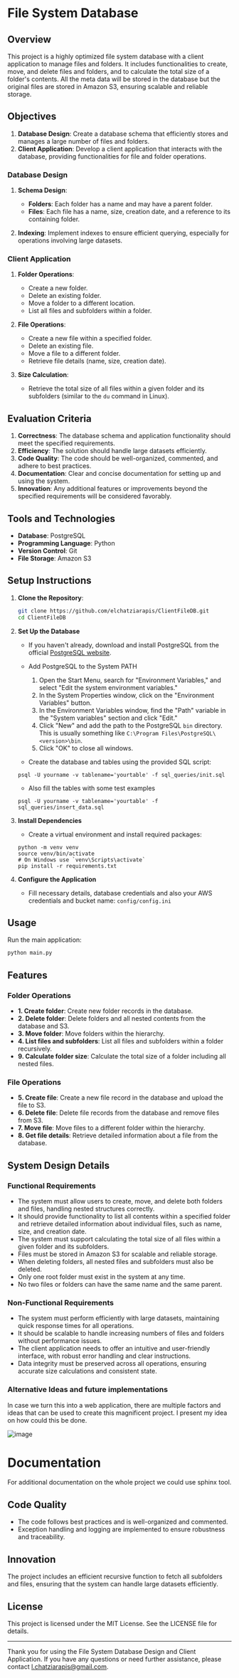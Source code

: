 ﻿# File System Database

## Overview
This project is a highly optimized file system database with a client application to manage files and folders. It includes functionalities to create, move, and delete files and folders, and to calculate the total size of a folder's contents. All the meta data will be stored in the database but the original files are stored in Amazon S3, ensuring scalable and reliable storage.

## Objectives

1. **Database Design**: Create a database schema that efficiently stores and manages a large number of files and folders.
2. **Client Application**: Develop a client application that interacts with the database, providing functionalities for file and folder operations.

### Database Design

1. **Schema Design**:
   - **Folders**: Each folder has a name and may have a parent folder.
   - **Files**: Each file has a name, size, creation date, and a reference to its containing folder.

2. **Indexing**: Implement indexes to ensure efficient querying, especially for operations involving large datasets.

### Client Application

1. **Folder Operations**:
   - Create a new folder.
   - Delete an existing folder.
   - Move a folder to a different location.
   - List all files and subfolders within a folder.

2. **File Operations**:
   - Create a new file within a specified folder.
   - Delete an existing file.
   - Move a file to a different folder.
   - Retrieve file details (name, size, creation date).

3. **Size Calculation**:
   - Retrieve the total size of all files within a given folder and its subfolders (similar to the `du` command in Linux).

## Evaluation Criteria

1. **Correctness**: The database schema and application functionality should meet the specified requirements.
2. **Efficiency**: The solution should handle large datasets efficiently.
3. **Code Quality**: The code should be well-organized, commented, and adhere to best practices.
4. **Documentation**: Clear and concise documentation for setting up and using the system.
5. **Innovation**: Any additional features or improvements beyond the specified requirements will be considered favorably.


## Tools and Technologies

- **Database**: PostgreSQL
- **Programming Language**: Python
- **Version Control**: Git
- **File Storage**: Amazon S3

## Setup Instructions

1. **Clone the Repository**:
   ```sh
   git clone https://github.com/elchatziarapis/ClientFileDB.git
   cd ClientFileDB
   ```

2. **Set Up the Database**
    - If you haven't already, download and install PostgreSQL from the official [PostgreSQL website](https://www.postgresql.org/download/).

    -  Add PostgreSQL to the System PATH
        1. Open the Start Menu, search for "Environment Variables," and select "Edit the system environment variables."
        2. In the System Properties window, click on the "Environment Variables" button.
        3. In the Environment Variables window, find the "Path" variable in the "System variables" section and click "Edit."
        4. Click "New" and add the path to the PostgreSQL `bin` directory. This is usually something like `C:\Program Files\PostgreSQL\<version>\bin`.
        5. Click "OK" to close all windows.

    - Create the database and tables using the provided SQL script:
    ```
    psql -U yourname -v tablename='yourtable' -f sql_queries/init.sql
    ```
    - Also fill the tables with some test examples
    ```
    psql -U yourname -v tablename='yourtable' -f sql_queries/insert_data.sql
    ```

3. **Install Dependencies**
    - Create a virtual environment and install required packages:
    ```
    python -m venv venv 
    source venv/bin/activate  
    # On Windows use `venv\Scripts\activate`
    pip install -r requirements.txt
    ```
4. **Configure the Application**
    - Fill necessary details, database credentials and also your AWS credentials and bucket name:
    ``` config/config.ini ```

## Usage

Run the main application:

```sh
python main.py
```

## Features


### Folder Operations
- **1. Create folder**: Create new folder records in the database.
- **2. Delete folder**: Delete folders and all nested contents from the database and S3.
- **3. Move folder**: Move folders within the hierarchy.
- **4. List files and subfolders**: List all files and subfolders within a folder recursively.
- **9. Calculate folder size**: Calculate the total size of a folder including all nested files.


### File Operations
- **5. Create file**: Create a new file record in the database and upload the file to S3.
- **6. Delete file**: Delete file records from the database and remove files from S3.
- **7. Move file**: Move files to a different folder within the hierarchy.
- **8. Get file details**: Retrieve detailed information about a file from the database.


## System Design Details

### Functional Requirements

- The system must allow users to create, move, and delete both folders and files, handling nested structures correctly.
- It should provide functionality to list all contents within a specified folder and retrieve detailed information about individual files, such as name, size, and creation date.
- The system must support calculating the total size of all files within a given folder and its subfolders.
- Files must be stored in Amazon S3 for scalable and reliable storage.
- When deleting folders, all nested files and subfolders must also be deleted.
- Only one root folder must exist in the system at any time.
- No two files or folders can have the same name and the same parent.


### Non-Functional Requirements

- The system must perform efficiently with large datasets, maintaining quick response times for all operations.
- It should be scalable to handle increasing numbers of files and folders without performance issues.
- The client application needs to offer an intuitive and user-friendly interface, with robust error handling and clear instructions.
- Data integrity must be preserved across all operations, ensuring accurate size calculations and consistent state.

### Alternative Ideas and future implementations

In case we turn this into a web application, there are multiple factors and ideas that can be used to create this magnificent project. I present my idea on how could this be done.

![image](https://github.com/user-attachments/assets/6abeff5b-23de-4bed-80c4-fa5a3d6b4569)


# Documentation

For additional documentation on the whole project we could use sphinx tool.

## Code Quality

- The code follows best practices and is well-organized and commented.
- Exception handling and logging are implemented to ensure robustness and traceability.

## Innovation

The project includes an efficient recursive function to fetch all subfolders and files, ensuring that the system can handle large datasets efficiently.

## License

This project is licensed under the MIT License. See the LICENSE file for details.

---

Thank you for using the File System Database Design and Client Application. If you have any questions or need further assistance, please contact [l.chatziarapis@gmail.com](mailto:l.chatziarapis@gmail.com).
